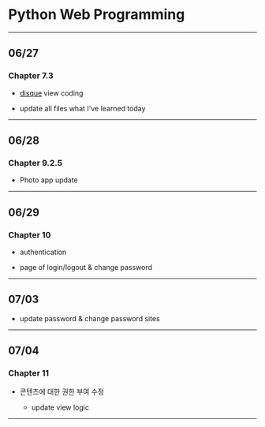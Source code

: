 # Python Web Programming

---
## 06/27

### Chapter 7.3

- [disque](https://disqus.com/) view coding

- update all files what I've learned today
---
## 06/28

### Chapter 9.2.5

- Photo app update
---
## 06/29

### Chapter 10

- authentication

- page of login/logout & change password

---
## 07/03

- update password & change password sites

---
## 07/04

### Chapter 11

- 콘텐츠에 대한 권한 부여 수정

  - update view logic

---


